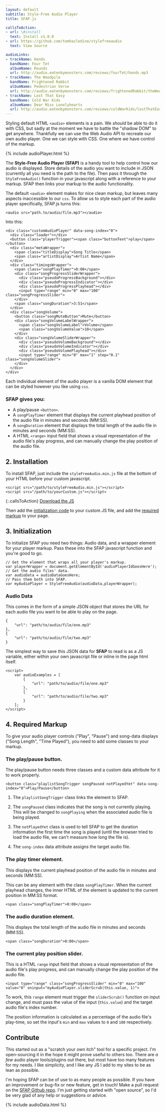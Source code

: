 ```yaml
---
layout: default
subtitle: Style-Free Audio Player
title: SFAP.js

callsToAction:
- url: \#install
  text: Install v1.0.0
- url: https://github.com/tomhazledine/stylefreeaudio
  text: View Source

audioLinks:
- trackName: Hands
  bandName: Four Tet
  albumName: Rounds
  url: http://audio.eatenbymonsters.com/reviews/fourTet/hands.mp3
- trackName: The Woodpile
  bandName: Frightened Rabbit
  albumName: Pedestrian Verse
  url: http://audio.eatenbymonsters.com/reviews/frightenedRabbit/theWoodpile.mp3
- trackName: Lost That Easy
  bandName: Cold War Kids
  albumName: Dear Miss Lonelyhearts
  url: http://audio.eatenbymonsters.com/reviews/coldWarKids/lostThatEasy.mp3
---
```


Styling default HTML `<audio>` elements is a pain. We *should* be able to do it with CSS, but sadly at the moment we have to battle the "shadow DOM" to get anywhere. Thankfully we can use the Web Audio API to recreate our own audio player. One we can style with CSS. One where *we* have control of the markup.

{% include audioPlayer.html %}

<div id="over"></div>

The **Style-Free Audio Player (SFAP)** is a handy tool to help control how our audio is displayed. Store details of the audio you want to include in JSON (currently all you need is the path to the file). Then pass it through the `StyleFreeAudio()` function in your javascript along with a reference to your markup. SFAP then links your markup to the audio functionality.

The default `<audio>` element makes for nice clean markup, but leaves many aspects inaccessible to our `css`. To allow us to style each part of the audio player specifically, SFAP.js turns this:

    <audio src="path.to/audio/file.mp3"></audio>

Into this:

    <div class="customAudioPlayer" data-song-index="0">
      <div class="loader"></div>
      <button class="playerTrigger"><span class="buttonText">play</span></button>
      <div class="metaWrapper">
        <span class="titleDisplay">Song Title</span>
        <span class="artistDisplay">Artist Name</span>
      </div>
      <div class="timingsWrapper">
        <span class="songPlayTimer">0:00</span>
        <div class="songProgressSliderWrapper">
          <div class="pseudoProgressBackground"></div>
          <div class="pseudoProgressIndicator"></div>
          <div class="pseudoProgressPlayhead"></div>
          <input type="range" min="0" max="100" class="songProgressSlider">
        </div>
        <span class="songDuration">3:51</span>
      </div>
      <div class="songVolume">
        <button class="songMuteButton">Mute</button>
        <div class="songVolumeLabelWrapper">
          <span class="songVolumeLabel">Volume</span>
          <span class="songVolumeValue">10</span>
        </div>
        <div class="songVolumeSliderWrapper">
          <div class="pseudoVolumeBackground"></div>
          <div class="pseudoVolumeIndicator"></div>
          <div class="pseudoVolumePlayhead"></div>
          <input type="range" min="0" max="1" step="0.1" class="songVolumeSlider">
        </div>
      </div>
    </div>

Each individual element of the audio player is a vanilla DOM element that can be styled however you like using `css`.

### SFAP gives you:

* A play/pause `<button>`.
* A `songPlayTimer` element that displays the current playhead position of the audio file in minutes and seconds (MM:SS).
* A `songDuration` element that displays the total length of the audio file in minutes and seconds (MM:SS).
* A HTML `<range>` input field that shows a visual representation of the audio file's play progress, and can manually change the play position of the audio file.

<div class="divider" id="install"></div>

## 2. Installation

To install SFAP, just include the `styleFreeAudio.min.js` file at the bottom of your HTML before your custom javascript.

    <script src="/path/to/styleFreeAudio.min.js"></script>
    <script src="/path/to/yourCustom.js"></script>

{:.callsToAction}
<a href="{{ site.url }}/downloads/styleFreeAudio.min.js" class="callToAction">Download the JS</a>

Then add the [initialization code](#init) to your custom JS file, and add the [required markup](#markup) to your page.

<div class="divider" id="init"></div>

## 3. Initialization

To initialize SFAP you need two things: Audio data, and a wrapper element for your player markup. Pass these into the SFAP javascript function and you're good to go.

    // Get the element that wraps all your player's markup.
    var playerWrapper = document.getElementById('audioPlayerIdGoesHere');
    // Get the audio files' data.
    var audioData = audioDataGoesHere;
    // Pass them both into SFAP. 
    var myAudioPlayer = StyleFreeAudio(audioData,playerWrapper);

### Audio Data

This comes in the form of a simple JSON object that stores the URL for each audio file you want to be able to play on the page.

    {
        "url": "path/to/audio/file/one.mp3"
    },
    {
        "url": "path/to/audio/file/two.mp3"
    }

The simplest way to save this JSON data for **SFAP** to read is as a JS variable, either within your own javascript file or inline in the page html itself.

    <script>
        var audioExamples = [
            {
                "url": "path/to/audio/file/one.mp3"
            },
            {
                "url": "path/to/audio/file/two.mp3"
            }
        ];
    </script>

<div class="divider" id="markup"></div>

## 4. Required Markup

To give your audio player controls ("Play", "Pause") and song-data displays ("Song Length", "Time Played"), you need to add some classes to your markup.

### The play/pause button.

The play/pause button needs three classes and a custom data attribute for it to work properly.

    <button class="playlistSongTrigger songPaused notPlayedYet" data-song-index="0">Play/Pause</button>

1. The `playlistSongTrigger` class links the element to SFAP.

2. The `songPaused` class indicates that the song is not currently playing. This will be changed to `songPlaying` when the associated audio file is being played.

3. The `notPlayedYet` class is used to tell SFAP to get the duration information the first time the song is played (until the browser tried to load the audio file, we can't measure how long the file is).

4. The `song-index` data attribute assigns the target audio file.

### The play timer element.

This displays the current playhead position of the audio file in minutes and seconds (MM:SS).

This can be any element with the class `songPlayTimer`. When the current playhead changes, the inner HTML of the element is updated to the current position in MM:SS format.

    <span class="songPlayTimer">0:00</span>


### The audio duration element.

This displays the total length of the audio file in minutes and seconds (MM:SS).

    <span class="songDuration">0:00</span>

### The current play position slider.

This is a HTML `range` input field that shows a visual representation of the audio file's play progress, and can manually change the play position of the audio file.

    <input type="range" class="songProgressSlider" min="0" max="100" value="0" oninput="myAudioPlayer.sliderScrub(this.value, 1)">

To work, this `range` element must trigger the `sliderScrub()` function on input change, and must pass the value of the input (`this.value`) and the target audio file's index number.

The position information is calculated as a percentage of the audio file's play-time, so set the input's `min` and `max` values to `0` and `100` respectively.

<div class="divider" id="contrib"></div>

## Contribute

This started out as a "scratch your own itch" tool for a specific project. I'm open-sourcing it in the hope it might prove useful to others too. There are *a few* audio player tools/plugins out there, but most have too many features for my needs. I like simplicity, and I like any JS I add to my sites to be as lean as possible.

I'm hoping SFAP can be of use to as many people as possible. If you have an improvement or bug-fix or new feature, get in touch! Make a pull request on the [SFAP Github repo](https://github.com/tomhazledine/stylefreeaudio). I'm just getting started with "open source", so I'd be very glad of any help or suggestions or advice.

{% include audioData.html %}
